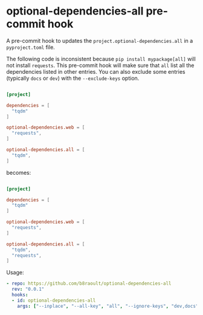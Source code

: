 # optional-dependencies-all pre-commit hook

A pre-commit hook to updates the `project.optional-dependencies.all` in a `pyproject.toml` file.

The following code is inconsistent because `pip install mypackage[all]` will not install `requests`.
This pre-commit hook will make sure that `all` list all the dependencies listed in other entries.
You can also exclude some entries (typically `docs` or `dev`) with the `--exclude-keys` option.

```toml

[project]

dependencies = [
  "tqdm"
]

optional-dependencies.web = [
  "requests",
]

optional-dependencies.all = [
  "tqdm",
]
```

becomes:

```toml

[project]

dependencies = [
  "tqdm"
]

optional-dependencies.web = [
  "requests",
]

optional-dependencies.all = [
  "tqdm",
  "requests",
]
```

Usage:

```yaml
- repo: https://github.com/b8raoult/optional-dependencies-all
  rev: "0.0.1"
  hooks:
  - id: optional-dependencies-all
    args: ["--inplace", "--all-key", "all", "--ignore-keys", "dev,docs"]
```
